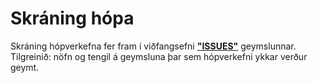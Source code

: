 # Skráning hópa

Skráning hópverkefna fer fram í viðfangsefni [**"ISSUES"**](https://github.com/vefhonnun/VEF1-Lokaverkefni-H17/issues/) geymslunnar. 
Tilgreinið: nöfn og tengil á geymsluna þar sem hópverkefni ykkar verður geymt. 
